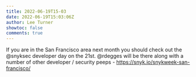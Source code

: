 ```yaml
---
title: 2022-06-19T15-03
date: 2022-06-19T15:03:06Z
author: Lee Turner
showtoc: false
comments: true
---
```


If you are in the San Francisco area next month you should check out the @snyksec developer day on the 21st.  @rdegges will be there along with a number of other developer / security peeps - https://snyk.io/snykweek-san-francisco/

